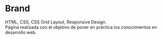# Brand
HTML, CSS, CSS Grid Layout, Responsive Design.
<br>
Página realizada con el objetivo de poner en práctica los conocimientos en desarrollo web.
